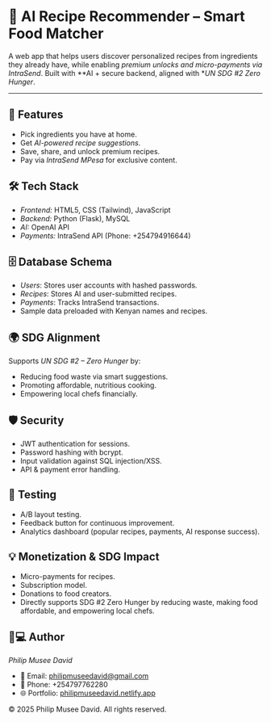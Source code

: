 # 🍲 AI Recipe Recommender – Smart Food Matcher

A web app that helps users discover personalized recipes from ingredients they already have, while enabling *premium unlocks and micro-payments via IntraSend*. Built with **AI + secure backend, aligned with **UN SDG #2 Zero Hunger*.

---

## 🚀 Features
- Pick ingredients you have at home.  
- Get *AI-powered recipe suggestions*.  
- Save, share, and unlock premium recipes.  
- Pay via *IntraSend MPesa* for exclusive content.  


## 🛠 Tech Stack
- *Frontend:* HTML5, CSS (Tailwind), JavaScript  
- *Backend:* Python (Flask), MySQL  
- *AI:* OpenAI API  
- *Payments:* IntraSend API (Phone: +254794916644)  



## 🗄 Database Schema
- *Users*: Stores user accounts with hashed passwords.  
- *Recipes*: Stores AI and user-submitted recipes.  
- *Payments*: Tracks IntraSend transactions.  
- Sample data preloaded with Kenyan names and recipes.  


## 🌍 SDG Alignment
Supports *UN SDG #2 – Zero Hunger* by:  
- Reducing food waste via smart suggestions.  
- Promoting affordable, nutritious cooking.  
- Empowering local chefs financially.  


## 🛡 Security
- JWT authentication for sessions.
- Password hashing with bcrypt.
- Input validation against SQL injection/XSS.
- API & payment error handling.


## 🧪 Testing
- A/B layout testing.
- Feedback button for continuous improvement.
- Analytics dashboard (popular recipes, payments, AI response success).


## 💡 Monetization & SDG Impact
- Micro-payments for recipes.
- Subscription model.
- Donations to food creators.
- Directly supports SDG #2 Zero Hunger by reducing waste, making food affordable, and empowering local chefs.


## 👨💻 Author
*Philip Musee David*  
- 📧 Email: philipmuseedavid@gmail.com  
- 📱 Phone: +254797762280  
- 🌐 Portfolio: [philipmuseedavid.netlify.app](https://philipmuseedavid.netlify.app)  

© 2025 Philip Musee David. All rights reserved.
